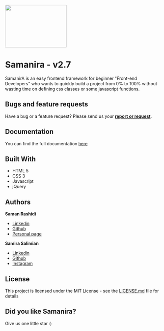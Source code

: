 <p>
  <a href="http://samanira.samanrashidi.com">
    <img src="http://www.samanrashidi.com/img/samanira.be1ce8db.png" width=200 height=138>
  </a>
</p>

# Samanira - v2.7

SamanirA is an easy frontend framework for beginner "Front-end Developers" who wants to quickly build a project from 0% to 100% without wasting time on defining css classes or some javascript functions.

## Bugs and feature requests

Have a bug or a feature request? Please send us your <a href="mailto:samanira@samanrashidi.com"><strong>report or request</strong></a>.


## Documentation

You can find the full documentation [here](http://samanira.samanrashidi.com)

## Built With

* HTML 5
* CSS 3
* Javascript
* jQuery

## Authors

**Saman Rashidi**

- [Linkedin](https://www.linkedin.com/in/samanrashidii)
- [Github](https://github.com/samanrashidii)
- [Personal page](http://samanrashidi.com)

**Samira Salimian**

- [Linkedin](https://www.linkedin.com/in/samira-salimian)
- [Github](https://github.com/samirasaly)
- [Instagram](http://www.instagram.com/samirasaly)

## License

This project is licensed under the MIT License - see the [LICENSE.md](LICENSE.md) file for details

## Did you like Samanira?

Give us one little star :)
